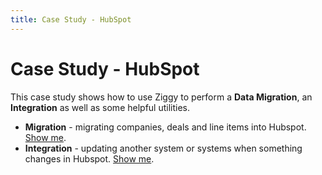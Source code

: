 ```yaml
---
title: Case Study - HubSpot
---
```


# Case Study - HubSpot

This case study shows how to use Ziggy to perform a **Data Migration**, an **Integration** as well as some helpful utilities. 

- **Migration** - migrating companies, deals and line items into Hubspot. [Show me](/case-studies/hubspot/Migration).
- **Integration** - updating another system or systems when something changes in Hubspot. [Show me](/case-studies/hubspot/Integration).

